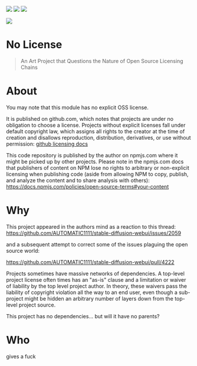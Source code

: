 [![](https://img.shields.io/npm/dm/nolicense.svg?style=flat)](https://www.npmjs.org/package/nolicense)
[![](https://img.shields.io/npm/v/nolicense.svg?style=flat)](https://www.npmjs.org/package/nolicense)
[![](https://img.shields.io/github/license/atomantic/nolicense)](https://img.shields.io/github/license/atomantic/nolicense)

[![](https://img.shields.io/twitter/follow/antic?style=social)](https://img.shields.io/twitter/follow/antic?style=social)

# No License

> An Art Project that Questions the Nature of Open Source Licensing Chains

# About

You may note that this module has no explicit OSS license.

It is published on github.com, which notes that projects are under no obligation to choose a license. Projects without explicit licenses fall under default copyright law, which assigns all rights to the creator at the time of creation and disallows reproduction, distribution, derivatives, or use without permission: [github licensing docs](https://docs.github.com/en/repositories/managing-your-repositorys-settings-and-features/customizing-your-repository/licensing-a-repository)

This code repository is published by the author on npmjs.com where it might be picked up by other projects. Please note in the npmjs.com docs that publishers of content on NPM lose no rights to arbitrary or non-explicit licensing when publishing code (aside from allowing NPM to copy, publish, and analyze the content and to share analysis with others): https://docs.npmjs.com/policies/open-source-terms#your-content

# Why

This project appeared in the authors mind as a reaction to this thread: https://github.com/AUTOMATIC1111/stable-diffusion-webui/issues/2059

and a subsequent attempt to correct some of the issues plaguing the open source world:

https://github.com/AUTOMATIC1111/stable-diffusion-webui/pull/4222

Projects sometimes have massive networks of dependencies. A top-level project license often times has an "as-is" clause and a limitation or waiver of liability by the top level project author. In theory, these waivers pass the liability of copyright violation all the way to an end user, even though a sub-project might be hidden an arbitrary number of layers down from the top-level project source.

This project has no dependencies... but will it have no parents?

# Who
gives a fuck

